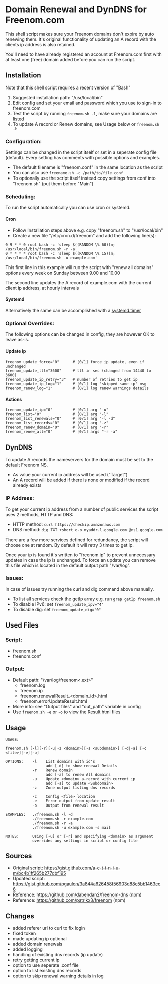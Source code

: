 # Domain Renewal and DynDNS for Freenom.com

This shell script makes sure your Freenom domains don't expire by auto renewing them.
It's original functionality of updating an A record with the clients ip address is also retained.

You'll need to have already registered an account at Freenom.com first with at least one (free) domain added before you can run the script.

## Installation

Note that this shell script requires a recent version of "Bash"

1) Suggested installation path: "/usr/local/bin"
2) Edit config and set your email and password which you use to sign-in to freenom.com
3) Test the script by running `freenom.sh -l`, make sure your domains are listed
4) To update A record or Renew domains, see Usage below or `freenom.sh -h`  

### Configuration:

Settings can be changed in the script itself or set in a seperate config file (default). Every setting has comments with possible options and examples.

- The default filename is "freenom.conf" in the same location as the script
- You can also use `freename.sh -c /path/to/file.conf`
- To optionally use the script itself instead copy settings from conf into "freenom.sh" (put them before "Main")

### Scheduling:

To run the script automatically you can use cron or systemd.

#### Cron

- Follow Installation steps above e.g. copy "freenom.sh" to "/usr/local/bin"
- Create a new file "/etc/cron.d/freenom" and add the following line(s):

```
0 9 * * 0 root bash -c 'sleep $((RANDOM \% 60))m; /usr/local/bin/freenom.sh -r -a' 
0 * * * * root bash -c 'sleep $((RANDOM \% 15))m; /usr/local/bin/freenom.sh -u example.com'
```

This first line in this example will run the script with "renew all domains" options every week on Sunday between 9.00 and 10.00

The second line updates the A record of example.com with the current client ip address, at hourly intervals

#### Systemd

Alternatively the same can be accomplished with a [systemd.timer](https://www.freedesktop.org/software/systemd/man/systemd.timer.html)

### Optional Overrides:

The following options can be changed in config, they are however OK to leave as-is.

#### Update ip

```
freenom_update_force="0"      # [0/1] force ip update, even if unchanged
freenom_update_ttl="3600"     # ttl in sec (changed from 14440 to 3600)
freenom_update_ip_retry="3"   # number of retries to get ip
freenom_update_ip_log="1"     # [0/1] log 'skipped same ip' msg
freenom_renew_log="1"         # [0/1] log renew warnings details
```

#### Actions

```
freenom_update_ip="0"         # [0/1] arg "-u"
freenom_list="0"              # [0/1] arg "-l"
freenom_list_renewals="0"     # [0/1] arg "-l -d"
freenom_list_records="0"      # [0/1] arg "-z"
freenom_renew_domain="0"      # [0/1] arg "-r"
freenom_renew_all="0"         # [0/1] args "-r -a"
```

## DynDNS

To update A records the nameservers for the domain must be set to the default Freenom NS.

- As value your current ip address will be used ("Target")
- An A record will be added if there is none or modified if the record already exists

### IP Address:

To get  your current ip address from a number of public services the script uses 2 methods, HTTP and DNS:

  - HTTP method: `curl https://checkip.amazonaws.com`
  - DNS method: `dig TXT +short o-o.myaddr.l.google.com @ns1.google.com`

There are a few more services defined for redundancy, the script will choose one at random. By default it will retry 3 times to get ip.

Once your ip is found it's written to "freenom.ip" to prevent unnecessary updates in case the ip is unchanged.
To force an update you can remove this file which is located in the default output path "/var/log".

### Issues:

In case of issues try running the curl and dig command above manually.

 - To list all services check the getIp array e.g. run `grep getIp freenom.sh`
 - To disable IPv6: set `freenom_update_ipv="4"`
 - To disable dig: set `freenom_update_dig="0"`

## Used Files

### Script:
 
- freenom.sh
- freenom.conf

### Output:

- Default path: "/var/log/freenom<.ext>"
	- freenom.log
	- freenom.ip
	- freenom.renewalResult_<domain_id>.html
	- freenom.errorUpdateResult.html
- More info: see "Output files" and "out_path" variable in config
- Use `freenom.sh -e` or `-o` to view the Result html files

## Usage

```
USAGE:

freenom.sh [-l][-r][-u|-z <domain>][-s <subdomain>] [-d|-a] [-c <file>][-e][-o]

OPTIONS:    -l    List domains with id's
                  add [-d] to show renewal Details
            -r    Renew domain
                  add [-a] to renew All domains
            -u    Update <domain> a-record with current ip
                  add [-s] to update <Subdomain>
            -z    Zone output listing dns records

            -c    Config <file> location
            -e    Error output from update result
            -o    Output from renewal result

EXAMPLES:   ./freenom.sh -l -d
            ./freenom.sh -r example.com
            ./freenom.sh -r -a
            ./freenom.sh -u example.com -s mail

NOTES:      Using [-u] or [-r] and specifying <domain> as argument
            overrides any settings in script or config file
```

## Sources

- Original script: https://gist.github.com/a-c-t-i-n-i-u-m/bc4b1ff265b277dbf195
- Updated script: https://gist.github.com/pgaulon/3a844a626458f56903d88c5bb1463cc6
- Reference: https://github.com/dabendan2/freenom-dns (npm)
- Reference: https://github.com/patrikx3/freenom  (npm)

## Changes

- added referer url to curl to fix login
- fixed token
- made updating ip optional
- added domain renewals
- added logging
- handling of existing dns records (ip update)
- retry getting current ip
- option to use seperate .conf file
- option to list existing dns records
- option to skip renewal warning details in log
